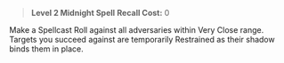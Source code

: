 > **Level 2 Midnight Spell**
> **Recall Cost:** 0

Make a Spellcast Roll against all adversaries within Very Close range. Targets you succeed against are temporarily Restrained as their shadow binds them in place.
